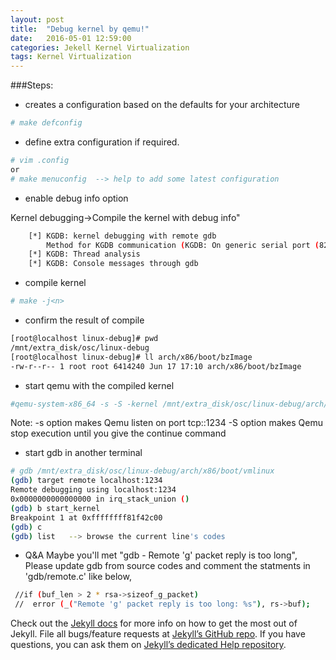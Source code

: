 ```yaml
---
layout: post
title:  "Debug kernel by qemu!"
date:   2016-05-01 12:59:00
categories: Jekell Kernel Virtualization
tags: Kernel Virtualization
---
```

###Steps:

- creates a configuration based on the defaults for your architecture

```sh
# make defconfig
```

- define extra configuration if required. 

```sh
# vim .config
or
# make menuconfig  --> help to add some latest configuration
```

- enable debug info option

Kernel debugging->Compile the kernel with debug info"

```sh
    [*] KGDB: kernel debugging with remote gdb
        Method for KGDB communication (KGDB: On generic serial port (8250)) --->
    [*] KGDB: Thread analysis
    [*] KGDB: Console messages through gdb
```

- compile kernel

```sh
# make -j<n>
```

- confirm the result of compile

```sh
[root@localhost linux-debug]# pwd
/mnt/extra_disk/osc/linux-debug
[root@localhost linux-debug]# ll arch/x86/boot/bzImage
-rw-r--r-- 1 root root 6414240 Jun 17 17:10 arch/x86/boot/bzImage
```

- start qemu with the compiled kernel

```sh
#qemu-system-x86_64 -s -S -kernel /mnt/extra_disk/osc/linux-debug/arch/x86/boot/bzImage -hda linux-0.2.img -append "root=/dev/sda console=ttyS0" -m 512M
```

Note:
-s option makes Qemu listen on port tcp::1234
-S option makes Qemu stop execution until you give the continue command

- start gdb in another terminal

```sh
# gdb /mnt/extra_disk/osc/linux-debug/arch/x86/boot/vmlinux
(gdb) target remote localhost:1234
Remote debugging using localhost:1234
0x0000000000000000 in irq_stack_union ()
(gdb) b start_kernel
Breakpoint 1 at 0xffffffff81f42c00
(gdb) c
(gdb) list   --> browse the current line's codes
```

- Q&A
 Maybe you'll met "gdb - Remote 'g' packet reply is too long",
 Please update gdb from source codes and comment the statments in 'gdb/remote.c' like below,

```sh
 //if (buf_len > 2 * rsa->sizeof_g_packet)
 //  error (_("Remote 'g' packet reply is too long: %s"), rs->buf);
```

Check out the [Jekyll docs][jekyll] for more info on how to get the most out of Jekyll. File all bugs/feature requests at [Jekyll’s GitHub repo][jekyll-gh]. If you have questions, you can ask them on [Jekyll’s dedicated Help repository][jekyll-help].

[jekyll]:      http://jekyllrb.com
[jekyll-gh]:   https://github.com/jekyll/jekyll
[jekyll-help]: https://github.com/jekyll/jekyll-help
